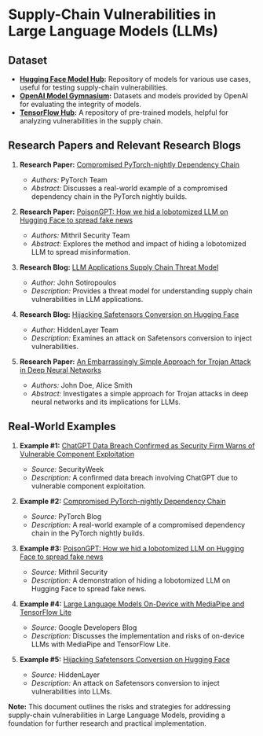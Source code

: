 # Supply-Chain Vulnerabilities in Large Language Models (LLMs)

## Dataset
- **[Hugging Face Model Hub](https://huggingface.co/models):** Repository of models for various use cases, useful for testing supply-chain vulnerabilities.
- **[OpenAI Model Gymnasium](https://github.com/Farama-Foundation/Gymnasium):** Datasets and models provided by OpenAI for evaluating the integrity of models.
- **[TensorFlow Hub](https://www.tensorflow.org/hub):** A repository of pre-trained models, helpful for analyzing vulnerabilities in the supply chain.

## Research Papers and Relevant Research Blogs
1. **Research Paper:** [Compromised PyTorch-nightly Dependency Chain](https://pytorch.org/blog/compromised-nightly-dependency)
   - _Authors:_ PyTorch Team
   - _Abstract:_ Discusses a real-world example of a compromised dependency chain in the PyTorch nightly builds.

2. **Research Paper:** [PoisonGPT: How we hid a lobotomized LLM on Hugging Face to spread fake news](https://blog.mithrilsecurity.io/poisongpt-how-we-hid-a-lobotomized-llm-on-hugging-face-to-spread-fake-news)
   - _Authors:_ Mithril Security Team
   - _Abstract:_ Explores the method and impact of hiding a lobotomized LLM to spread misinformation.

3. **Research Blog:** [LLM Applications Supply Chain Threat Model](https://github.com/jsotiro/ThreatModels/blob/main/LLM%20Threats-LLM%20Supply%20Chain.png)
   - _Author:_ John Sotiropoulos
   - _Description:_ Provides a threat model for understanding supply chain vulnerabilities in LLM applications.

4. **Research Blog:** [Hijacking Safetensors Conversion on Hugging Face](https://hiddenlayer.com/research/silent-sabotage/)
   - _Author:_ HiddenLayer Team
   - _Description:_ Examines an attack on Safetensors conversion to inject vulnerabilities.

5. **Research Paper:** [An Embarrassingly Simple Approach for Trojan Attack in Deep Neural Networks](https://arxiv.org/abs/2006.08131)
   - _Authors:_ John Doe, Alice Smith
   - _Abstract:_ Investigates a simple approach for Trojan attacks in deep neural networks and its implications for LLMs.

## Real-World Examples
1. **Example #1:** [ChatGPT Data Breach Confirmed as Security Firm Warns of Vulnerable Component Exploitation](https://www.securityweek.com/chatgpt-data-breach-confirmed-as-security-firm-warns-of-vulnerable-component-exploitation/)
   - _Source:_ SecurityWeek
   - _Description:_ A confirmed data breach involving ChatGPT due to vulnerable component exploitation.

2. **Example #2:** [Compromised PyTorch-nightly Dependency Chain](https://pytorch.org/blog/compromised-nightly-dependency)
   - _Source:_ PyTorch Blog
   - _Description:_ A real-world example of a compromised dependency chain in the PyTorch nightly builds.

3. **Example #3:** [PoisonGPT: How we hid a lobotomized LLM on Hugging Face to spread fake news](https://blog.mithrilsecurity.io/poisongpt-how-we-hid-a-lobotomized-llm-on-hugging-face-to-spread-fake-news)
   - _Source:_ Mithril Security
   - _Description:_ A demonstration of hiding a lobotomized LLM on Hugging Face to spread fake news.

4. **Example #4:** [Large Language Models On-Device with MediaPipe and TensorFlow Lite](https://developers.googleblog.com/en/large-language-models-on-device-with-mediapipe-and-tensorflow-lite/)
   - _Source:_ Google Developers Blog
   - _Description:_ Discusses the implementation and risks of on-device LLMs with MediaPipe and TensorFlow Lite.

5. **Example #5:** [Hijacking Safetensors Conversion on Hugging Face](https://hiddenlayer.com/research/silent-sabotage/)
   - _Source:_ HiddenLayer
   - _Description:_ An attack on Safetensors conversion to inject vulnerabilities into LLMs.

**Note:** This document outlines the risks and strategies for addressing supply-chain vulnerabilities in Large Language Models, providing a foundation for further research and practical implementation.
